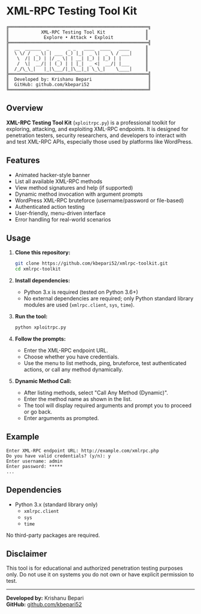 # XML-RPC Testing Tool Kit

```
╔════════════════════════════════════════════════════╗
║            XML-RPC Testing Tool Kit               ║
║             Explore • Attack • Exploit            ║
╠════════════════════════════════════════════════════╣
║  __  ______  _       _ _   ____  ____   ____      ║
║  \ \/ /  _ \| | ___ (_) |_|  _ \|  _ \ / ___|     ║
║   \  /| |_) | |/ _ \| | __| |_) | |_) | |         ║
║   /  \|  __/| | (_) | | |_|  _ <|  __/| |___      ║
║  /_/\_\_|   |_|\___/|_|\__|_| \_\_|    \____|     ║
╠════════════════════════════════════════════════════╣
║  Developed by: Krishanu Bepari                     ║
║  GitHub: github.com/kbepari52                      ║
╚════════════════════════════════════════════════════╝
```

## Overview

**XML-RPC Testing Tool Kit** (`xploitrpc.py`) is a professional toolkit for exploring, attacking, and exploiting XML-RPC endpoints. It is designed for penetration testers, security researchers, and developers to interact with and test XML-RPC APIs, especially those used by platforms like WordPress.

## Features

- Animated hacker-style banner
- List all available XML-RPC methods
- View method signatures and help (if supported)
- Dynamic method invocation with argument prompts
- WordPress XML-RPC bruteforce (username/password or file-based)
- Authenticated action testing
- User-friendly, menu-driven interface
- Error handling for real-world scenarios

## Usage

1. **Clone this repository:**
   ```bash
   git clone https://github.com/kbepari52/xmlrpc-toolkit.git
   cd xmlrpc-toolkit
   ```

2. **Install dependencies:**
   - Python 3.x is required (tested on Python 3.6+)
   - No external dependencies are required; only Python standard library modules are used (`xmlrpc.client`, `sys`, `time`).

3. **Run the tool:**
   ```bash
   python xploitrpc.py
   ```

4. **Follow the prompts:**
   - Enter the XML-RPC endpoint URL.
   - Choose whether you have credentials.
   - Use the menu to list methods, ping, bruteforce, test authenticated actions, or call any method dynamically.

5. **Dynamic Method Call:**
   - After listing methods, select "Call Any Method (Dynamic)".
   - Enter the method name as shown in the list.
   - The tool will display required arguments and prompt you to proceed or go back.
   - Enter arguments as prompted.

## Example

```
Enter XML-RPC endpoint URL: http://example.com/xmlrpc.php
Do you have valid credentials? (y/n): y
Enter username: admin
Enter password: *****
...
```

## Dependencies

- Python 3.x (standard library only)
  - `xmlrpc.client`
  - `sys`
  - `time`

No third-party packages are required.

## Disclaimer

This tool is for educational and authorized penetration testing purposes only. Do not use it on systems you do not own or have explicit permission to test.

---

**Developed by:** Krishanu Bepari  
**GitHub:** [github.com/kbepari52](https://github.com/kbepari52)
